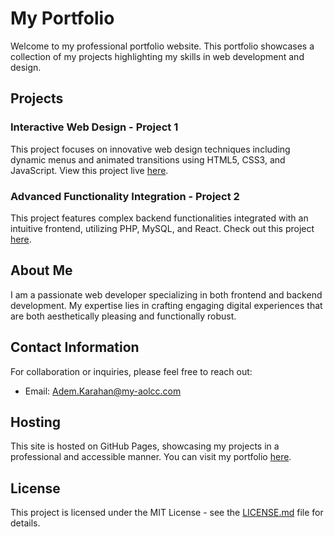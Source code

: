 # My Portfolio

Welcome to my professional portfolio website. This portfolio showcases a collection of my projects highlighting my skills in web development and design.

## Projects

### Interactive Web Design - Project 1
This project focuses on innovative web design techniques including dynamic menus and animated transitions using HTML5, CSS3, and JavaScript. View this project live [here](https://github.com/ademkarahan1).

### Advanced Functionality Integration - Project 2
This project features complex backend functionalities integrated with an intuitive frontend, utilizing PHP, MySQL, and React. Check out this project [here](https://github.com/ademkarahan1).

## About Me

I am a passionate web developer specializing in both frontend and backend development. My expertise lies in crafting engaging digital experiences that are both aesthetically pleasing and functionally robust.

## Contact Information

For collaboration or inquiries, please feel free to reach out:
- Email: [Adem.Karahan@my-aolcc.com](mailto:Adem.Karahan@my-aolcc.com)

## Hosting

This site is hosted on GitHub Pages, showcasing my projects in a professional and accessible manner. You can visit my portfolio [here](https://github.com/ademkarahan1).

## License

This project is licensed under the MIT License - see the [LICENSE.md](LICENSE.md) file for details.

